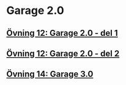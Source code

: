 # Garage 2.0

## [Övning 12: Garage 2.0 - del 1](/Övning12_Garage2_del1.pdf)

## [Övning 12: Garage 2.0 - del 2](/Övning12_Garage2_del2.pdf)

## [Övning 14: Garage 3.0](/Övning14_Garage3.0.pdf)
